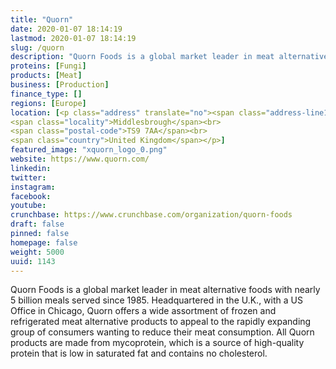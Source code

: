 ```yaml
---
title: "Quorn"
date: 2020-01-07 18:14:19
lastmod: 2020-01-07 18:14:19
slug: /quorn
description: "Quorn Foods is a global market leader in meat alternative foods with nearly 5 billion meals served since 1985. Headquartered in the U.K., with a US Office in Chicago, Quorn offers a wide assortment of frozen and refrigerated meat alternative products to appeal to the rapidly expanding group of consumers wanting to reduce their meat consumption. All Quorn products are made from mycoprotein, which is a source of high-quality protein that is low in saturated fat and contains no cholesterol."
proteins: [Fungi]
products: [Meat]
business: [Production]
finance_type: []
regions: [Europe]
location: [<p class="address" translate="no"><span class="address-line1">Station Road</span><br>
<span class="locality">Middlesbrough</span><br>
<span class="postal-code">TS9 7AA</span><br>
<span class="country">United Kingdom</span></p>]
featured_image: "xquorn_logo_0.png"
website: https://www.quorn.com/
linkedin: 
twitter: 
instagram: 
facebook: 
youtube: 
crunchbase: https://www.crunchbase.com/organization/quorn-foods
draft: false
pinned: false
homepage: false
weight: 5000
uuid: 1143
---
```

Quorn Foods is a global market leader in meat alternative foods with nearly 5 billion meals served since 1985. Headquartered in the U.K., with a US Office in Chicago, Quorn offers a wide assortment of frozen and refrigerated meat alternative products to appeal to the rapidly expanding group of consumers wanting to reduce their meat consumption. All Quorn products are made from mycoprotein, which is a source of high-quality protein that is low in saturated fat and contains no cholesterol.
